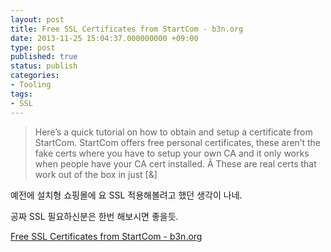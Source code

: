 ```yaml
---
layout: post
title: Free SSL Certificates from StartCom - b3n.org
date: 2013-11-25 15:04:37.000000000 +09:00
type: post
published: true
status: publish
categories:
- Tooling
tags:
- SSL
---
```


>Here’s a quick tutorial on how to obtain and setup a certificate from StartCom. StartCom offers free personal certificates, these aren’t the fake certs where you have to setup your own CA and it only works when people have your CA cert installed. Â These are real certs that work out of the box in just [&]


예전에 설치형 쇼핑몰에 요 SSL 적용해볼려고 했던 생각이 나네.

공짜 SSL 필요하신분은 한번 해보시면 좋을듯.

[Free SSL Certificates from StartCom - b3n.org](http://b3n.org/free-ssl-certs-from-startcom/)

